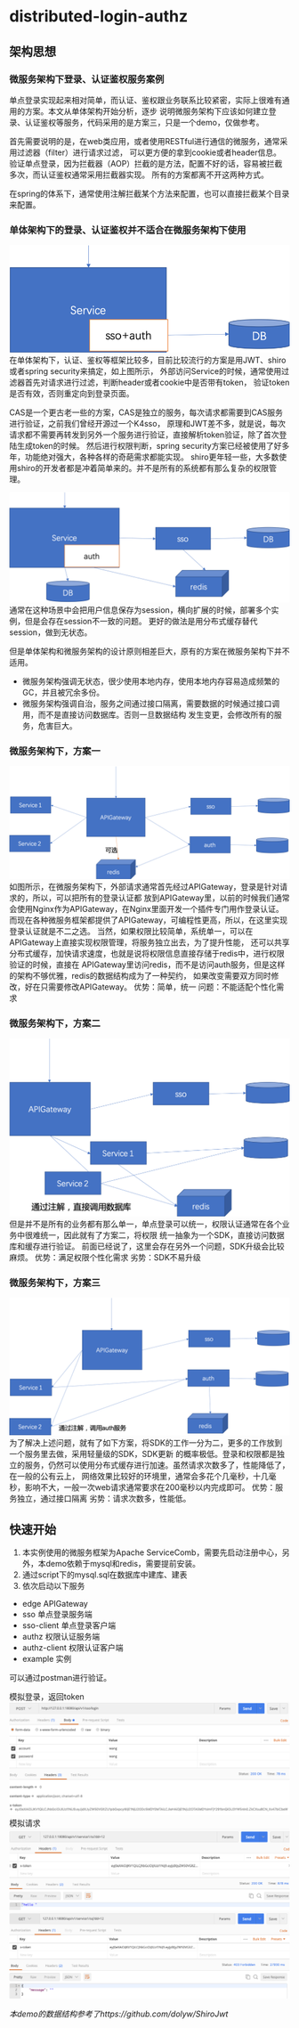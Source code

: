 # distributed-login-authz




## 架构思想 

### 微服务架构下登录、认证鉴权服务案例

单点登录实现起来相对简单，而认证、鉴权跟业务联系比较紧密，实际上很难有通用的方案。本文从单体架构开始分析，逐步
说明微服务架构下应该如何建立登录、认证鉴权等服务，代码采用的是方案三，只是一个demo，仅做参考。

首先需要说明的是，在web类应用，或者使用RESTful进行通信的微服务，通常采用过滤器（filter）进行请求过滤，
可以更方便的拿到cookie或者header信息。
验证单点登录，因为拦截器（AOP）拦截的是方法，配置不好的话，容易被拦截多次，而认证鉴权通常采用拦截器实现。
所有的方案都离不开这两种方式。

在spring的体系下，通常使用注解拦截某个方法来配置，也可以直接拦截某个目录来配置。

### 单体架构下的登录、认证鉴权并不适合在微服务架构下使用

![avatar](doc/img/s1.png)
在单体架构下，认证、鉴权等框架比较多，目前比较流行的方案是用JWT、shiro或者spring security来搞定，如上图所示，
外部访问Service的时候，通常使用过滤器首先对请求进行过滤，判断header或者cookie中是否带有token，
验证token是否有效，否则重定向到登录页面。

CAS是一个更古老一些的方案，CAS是独立的服务，每次请求都需要到CAS服务进行验证，之前我们曾经开源过一个K4sso，
原理和JWT差不多，就是说，每次请求都不需要再转发到另外一个服务进行验证，直接解析token验证，除了首次登陆生成token的时候。
然后进行权限判断，spring security方案已经被使用了好多年，功能绝对强大，各种各样的奇葩需求都能实现。
shiro更年轻一些，大多数使用shiro的开发者都是冲着简单来的。并不是所有的系统都有那么复杂的权限管理。

![avatar](doc/img/s5.png)
通常在这种场景中会把用户信息保存为session，横向扩展的时候，部署多个实例，但是会存在session不一致的问题。
更好的做法是用分布式缓存替代session，做到无状态。

但是单体架构和微服务架构的设计原则相差巨大，原有的方案在微服务架构下并不适用。
* 微服务架构强调无状态，很少使用本地内存，使用本地内存容易造成频繁的GC，并且被冗余多份。
* 微服务架构强调自治，服务之间通过接口隔离，需要数据的时候通过接口调用，而不是直接访问数据库。否则一旦数据结构
发生变更，会修改所有的服务，危害巨大。

### 微服务架构下，方案一
![avatar](doc/img/s2.png)
如图所示，在微服务架构下，外部请求通常首先经过APIGateway，登录是针对请求的，所以，可以把所有的登录认证都
放到APIGateway里，以前的时候我们通常会使用Nginx作为APIGateway，在Nginx里面开发一个插件专门用作登录认证。
而现在各种微服务框架都提供了APIGateway，可编程性更高，所以，在这里实现登录认证就是不二之选。
当然，如果权限比较简单，系统单一，可以在APIGateway上直接实现权限管理，将服务独立出去，为了提升性能，
还可以共享分布式缓存，加快请求速度，也就是说将权限信息直接存储于redis中，进行权限验证的时候，直接在
APIGateway里访问redis，而不是访问auth服务，但是这样的架构不够优雅，redis的数据结构成为了一种契约，
如果改变需要双方同时修改，好在只需要修改APIGateway。
优势：简单，统一
问题：不能适配个性化需求

### 微服务架构下，方案二
![avatar](doc/img/s3.png)
但是并不是所有的业务都有那么单一，单点登录可以统一，权限认证通常在各个业务中很难统一，因此就有了方案二，将权限
统一抽象为一个SDK，直接访问数据库和缓存进行验证。
前面已经说了，这里会存在另外一个问题，SDK升级会比较麻烦。
优势：满足权限个性化需求
劣势：SDK不易升级


### 微服务架构下，方案三
![avatar](doc/img/s4.png)
为了解决上述问题，就有了如下方案，将SDK的工作一分为二，更多的工作放到一个服务里去做，采用轻量级的SDK，SDK更新
的概率极低。登录和权限都是独立的服务，仍然可以使用分布式缓存进行加速。虽然请求次数多了，性能降低了，在一般的公有云上，
网络效果比较好的环境里，通常会多花个几毫秒，十几毫秒，影响不大，一般一次web请求通常要求在200毫秒以内完成即可。
优势：服务独立，通过接口隔离
劣势：请求次数多，性能低。


## 快速开始
1. 本实例使用的微服务框架为Apache ServiceComb，需要先启动注册中心，另外，本demo依赖于mysql和redis，需要提前安装。
2. 通过script下的mysql.sql在数据库中建库、建表
3. 依次启动以下服务
  * edge APIGateway
  * sso 单点登录服务端
  * sso-client 单点登录客户端
  * authz 权限认证服务端
  * authz-client 权限认证客户端
  * example 实例
  
可以通过postman进行验证。

模拟登录，返回token
![avatar](doc/img/a1.png)
模拟请求
![avatar](doc/img/a2.png)
![avatar](doc/img/a3.png)



*本demo的数据结构参考了https://github.com/dolyw/ShiroJwt*
